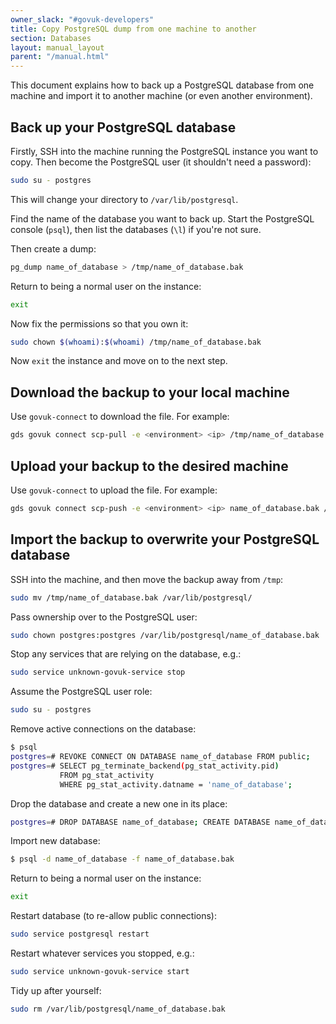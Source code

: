 ```yaml
---
owner_slack: "#govuk-developers"
title: Copy PostgreSQL dump from one machine to another
section: Databases
layout: manual_layout
parent: "/manual.html"
---
```


This document explains how to back up a PostgreSQL database from one machine
and import it to another machine (or even another environment).

## Back up your PostgreSQL database

Firstly, SSH into the machine running the PostgreSQL instance you want to copy.
Then become the PostgreSQL user (it shouldn't need a password):

```sh
sudo su - postgres
```

This will change your directory to `/var/lib/postgresql`.

Find the name of the database you want to back up. Start the PostgreSQL console
(`psql`), then list the databases (`\l`) if you're not sure.

Then create a dump:

```sh
pg_dump name_of_database > /tmp/name_of_database.bak
```

Return to being a normal user on the instance:

```sh
exit
```

Now fix the permissions so that you own it:

```sh
sudo chown $(whoami):$(whoami) /tmp/name_of_database.bak
```

Now `exit` the instance and move on to the next step.

## Download the backup to your local machine

Use `govuk-connect` to download the file. For example:

```sh
gds govuk connect scp-pull -e <environment> <ip> /tmp/name_of_database.bak
```

## Upload your backup to the desired machine

Use `govuk-connect` to upload the file. For example:

```sh
gds govuk connect scp-push -e <environment> <ip> name_of_database.bak /tmp
```

## Import the backup to overwrite your PostgreSQL database

SSH into the machine, and then move the backup away from `/tmp`:

```sh
sudo mv /tmp/name_of_database.bak /var/lib/postgresql/
```

Pass ownership over to the PostgreSQL user:

```sh
sudo chown postgres:postgres /var/lib/postgresql/name_of_database.bak
```

Stop any services that are relying on the database, e.g.:

```sh
sudo service unknown-govuk-service stop
```

Assume the PostgreSQL user role:

```sh
sudo su - postgres
```

Remove active connections on the database:

```sh
$ psql
postgres=# REVOKE CONNECT ON DATABASE name_of_database FROM public;
postgres=# SELECT pg_terminate_backend(pg_stat_activity.pid)
           FROM pg_stat_activity
           WHERE pg_stat_activity.datname = 'name_of_database';
```

Drop the database and create a new one in its place:

```sh
postgres=# DROP DATABASE name_of_database; CREATE DATABASE name_of_database;
```

Import new database:

```sh
$ psql -d name_of_database -f name_of_database.bak
```

Return to being a normal user on the instance:

```sh
exit
```

Restart database (to re-allow public connections):

```sh
sudo service postgresql restart
```

Restart whatever services you stopped, e.g.:

```sh
sudo service unknown-govuk-service start
```

Tidy up after yourself:

```sh
sudo rm /var/lib/postgresql/name_of_database.bak
```
